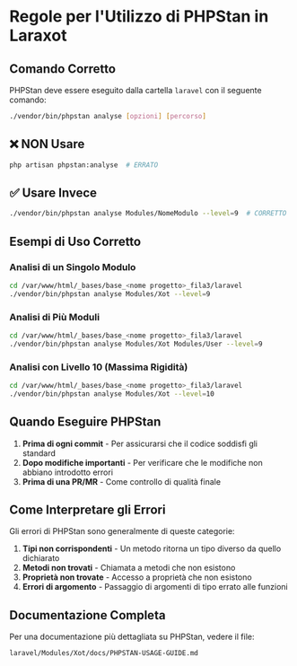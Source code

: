 # Regole per l'Utilizzo di PHPStan in Laraxot <nome progetto>

## Comando Corretto

PHPStan deve essere eseguito dalla cartella `laravel` con il seguente comando:

```bash
./vendor/bin/phpstan analyse [opzioni] [percorso]
```

## ❌ NON Usare

```bash
php artisan phpstan:analyse  # ERRATO
```

## ✅ Usare Invece

```bash
./vendor/bin/phpstan analyse Modules/NomeModulo --level=9  # CORRETTO
```

## Esempi di Uso Corretto

### Analisi di un Singolo Modulo

```bash
cd /var/www/html/_bases/base_<nome progetto>_fila3/laravel
./vendor/bin/phpstan analyse Modules/Xot --level=9
```

### Analisi di Più Moduli

```bash
cd /var/www/html/_bases/base_<nome progetto>_fila3/laravel
./vendor/bin/phpstan analyse Modules/Xot Modules/User --level=9
```

### Analisi con Livello 10 (Massima Rigidità)

```bash
cd /var/www/html/_bases/base_<nome progetto>_fila3/laravel
./vendor/bin/phpstan analyse Modules/Xot --level=10
```

## Quando Eseguire PHPStan

1. **Prima di ogni commit** - Per assicurarsi che il codice soddisfi gli standard
2. **Dopo modifiche importanti** - Per verificare che le modifiche non abbiano introdotto errori
3. **Prima di una PR/MR** - Come controllo di qualità finale

## Come Interpretare gli Errori

Gli errori di PHPStan sono generalmente di queste categorie:

1. **Tipi non corrispondenti** - Un metodo ritorna un tipo diverso da quello dichiarato
2. **Metodi non trovati** - Chiamata a metodi che non esistono
3. **Proprietà non trovate** - Accesso a proprietà che non esistono
4. **Errori di argomento** - Passaggio di argomenti di tipo errato alle funzioni

## Documentazione Completa

Per una documentazione più dettagliata su PHPStan, vedere il file:

```
laravel/Modules/Xot/docs/PHPSTAN-USAGE-GUIDE.md
``` 
